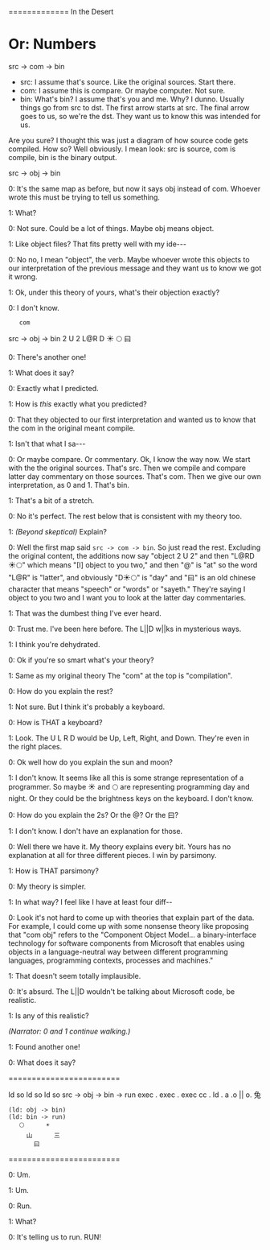 =============
In the Desert

 Or: Numbers
=============

src -> com -> bin

- src: I assume that's source. Like the original sources. Start there.
- com: I assume this is compare. Or maybe computer. Not sure.
- bin: What's bin? I assume that's you and me. Why? I dunno. Usually things go from src to dst. The first arrow starts at src. The final arrow goes to us, so we're the dst. They want us to know this was intended for us.

Are you sure? I thought this was just a diagram of how source code gets compiled.
How so?
Well obviously. I mean look: src is source, com is compile, bin is the binary output.

src -> obj -> bin

0: It's the same map as before, but now it says obj instead of com. Whoever wrote this must be trying to tell us something.

1: What?

0: Not sure. Could be a lot of things. Maybe obj means object.

1: Like object files? That fits pretty well with my ide---

0: No no, I mean "object", the verb. Maybe whoever wrote this objects to our interpretation of the previous message and they want us to know we got it wrong.

1: Ok, under this theory of yours, what's their objection exactly?

0: I don't know.

       com
src -> obj -> bin
2       U       2
       L@R
        D
     ☀️   🌕
        曰

0: There's another one!

1: What does it say?

0: Exactly what I predicted.

1: How is _this_ exactly what you predicted?

0: That they objected to our first interpretation and wanted us to know that the com in the original meant compile.

1: Isn't that what I sa---

0: Or maybe compare. Or commentary. Ok, I know the way now. We start with the the original sources. That's src. Then we compile and compare latter day commentary on those sources. That's com. Then we give our own interpretation, as 0 and 1. That's bin.

1: That's a bit of a stretch.

0: No it's perfect. The rest below that is consistent with my theory too.

1: _(Beyond skeptical)_ Explain?

0: Well the first map said `src -> com -> bin`. So just read the rest. Excluding the original content, the additions now say "object 2 U 2" and then "L@RD☀️🌕" which means "[I] object to you two," and then "@" is "at" so the word "L@R" is "latter", and obviously "D☀️🌕" is "day" and "曰" is an old chinese character that means "speech" or "words" or "sayeth." They're saying I object to you two and I want you to look at the latter day commentaries.

1: That was the dumbest thing I've ever heard.

0: Trust me. I've been here before. The L||D w||ks in mysterious ways.

1: I think you're dehydrated.

0: Ok if you're so smart what's your theory?

1: Same as my original theory The "com" at the top is "compilation".

0: How do you explain the rest?

1: Not sure. But I think it's probably a keyboard.

0: How is THAT a keyboard?

1: Look. The U L R D would be Up, Left, Right, and Down. They're even in the right places.

0: Ok well how do you explain the sun and moon?

1: I don't know. It seems like all this is some strange representation of a programmer. So maybe ☀️ and 🌕 are representing programming day and night. Or they could be the brightness keys on the keyboard. I don't know.

0: How do you explain the 2s? Or the @? Or the 曰?

1: I don't know. I don't have an explanation for those.

0: Well there we have it. My theory explains every bit. Yours has no explanation at all for three different pieces. I win by parsimony.

1: How is THAT parsimony?

0: My theory is simpler.

1: In what way? I feel like I have at least four diff--

0: Look it's not hard to come up with theories that explain part of the data. For example, I could come up with some nonsense theory like proposing that "com obj" refers to the "Component Object Model... a binary-interface technology for software components from Microsoft that enables using objects in a language-neutral way between different programming languages, programming contexts, processes and machines."

1: That doesn't seem totally implausible.

0: It's absurd. The L||D wouldn't be talking about Microsoft code, be realistic.

1: Is any of this realistic?

_(Narrator: 0 and 1 continue walking.)_

1: Found another one!

0: What does it say?

========================

  ld  so ld  so ld  so
src -> obj -> bin -> run
   exec . exec . exec
    cc  .  ld  .  a
       .o  ||  o.
           兔

    (ld: obj -> bin)
    (ld: bin -> run)
       🌕      ☀️
         山      三
           曰

========================

0: Um.

1: Um.

0: Run.

1: What?

0: It's telling us to run. RUN!
